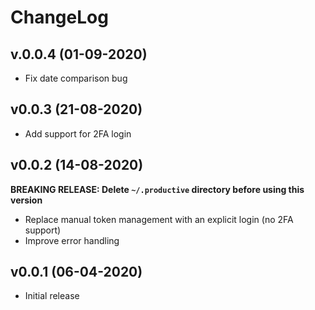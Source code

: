# ChangeLog

## v.0.0.4 (01-09-2020)

* Fix date comparison bug

## v0.0.3 (21-08-2020)

* Add support for 2FA login

## v0.0.2 (14-08-2020)

**BREAKING RELEASE: Delete `~/.productive` directory before using this version**

* Replace manual token management with an explicit login (no 2FA support)
* Improve error handling

## v0.0.1 (06-04-2020)

* Initial release